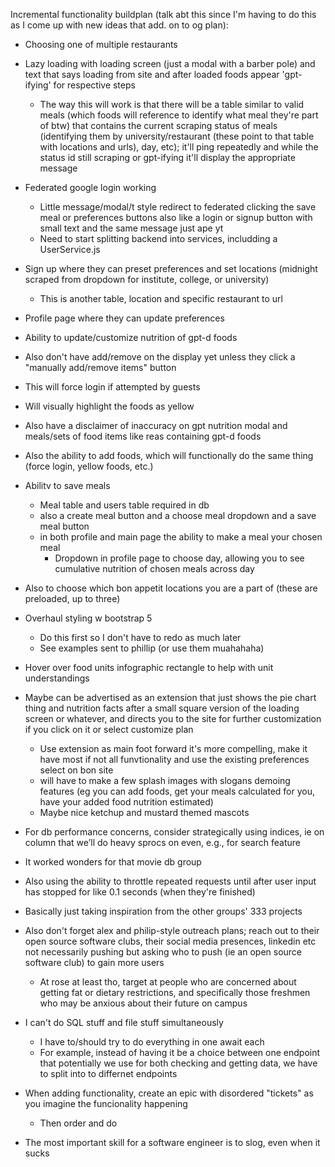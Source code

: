 Incremental functionality buildplan (talk abt this since I'm having to do this as I come up with new ideas that add. on to og plan):
- Choosing one of multiple restaurants
- Lazy loading with loading screen (just a modal with a barber pole) and text that says loading from site and after loaded foods appear 'gpt-ifying' for respective steps
  - The way this will work is that there will be a table similar to valid meals (which foods will reference to identify what meal they're part of btw) that contains the current scraping status of meals (identifying them by university/restaurant (these point to that table with locations and urls), day, etc); it'll ping repeatedly and while the status id still scraping or gpt-ifying it'll display the appropriate message
- Federated google login working
  - Little message/modal/t style redirect to federated clicking the save meal or preferences buttons also like a login or signup button with small text and the same message just ape yt
  - Need to start splitting backend into services, includding a UserService.js
- Sign up where they can preset preferences and set locations (midnight scraped from dropdown for institute, college, or university)
  - This is another table, location and specific restaurant to url
- Profile page where they can update preferences
- Ability to update/customize nutrition of gpt-d foods
 - Also don't have add/remove on the display yet unless they click a "manually add/remove items" button
 - This will force login if attempted by guests
 - Will visually highlight the foods as yellow
 - Also have a disclaimer of inaccuracy on gpt nutrition modal and meals/sets of food items like reas containing gpt-d foods
 - Also the ability to add foods, which will functionally do the same thing (force login, yellow foods, etc.)
- Abilitv to save meals
  - Meal table and users table required in db
  - also a create meal button and a choose meal dropdown and a save meal button
  - in both profile and main page the ability to make a meal your chosen meal
    - Dropdown in profile page to choose day, allowing you to see cumulative nutrition of chosen meals across day
 - Also to choose which bon appetit locations you are a part of (these are preloaded, up to three)
- Overhaul styling w bootstrap 5
  - Do this first so I don't have to redo as much later
  - See examples sent to phillip (or use them muahahaha)
- Hover over food units infographic rectangle to help with unit understandings

- Maybe can be advertised as an extension that just shows the pie chart thing and nutrition facts after a small square version of the loading screen or whatever, and directs you to the site for further customization if you click on it or select customize plan
  - Use extension as main foot forward it's more compelling, make it have most if not all funvtionality and use the existing preferences select on bon site
  - will have to make a few splash images with slogans demoing features (eg you can add foods, get your meals calculated for you, have your added food nutrition estimated)
  - Maybe nice ketchup and mustard themed mascots

- For db performance concerns, consider strategically using indices, ie on column that we’ll do heavy sprocs on even, e.g., for search feature
 - It worked wonders for that movie db group
 - Also using the ability to throttle repeated requests until after user input has stopped for like 0.1 seconds (when they're finished)
 - Basically just taking inspiration from the other groups' 333 projects

- Also don't forget alex and philip-style outreach plans; reach out to their open source software clubs, their social media presences, linkedin etc not necessarily pushing but asking who to push (ie an open source software club) to gain more users
  - At rose at least tho, target at people who are concerned about getting fat or dietary restrictions, and specifically those freshmen who may be anxious about their future on campus

- I can't do SQL stuff and file stuff simultaneously
  - I have to/should try to do everything in one await each
  - For example, instead of having it be a choice between one endpoint that potentially we use for both checking and getting data, we have to split into to differnet endpoints

- When adding functionality, create an epic with disordered "tickets" as you imagine the funcionality happening
  - Then order and do

- The most important skill for a software engineer is to slog, even when it sucks